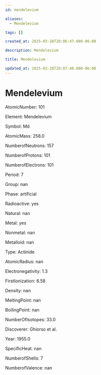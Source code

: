 ```yaml
---
id: mendelevium

aliases:
  - Mendelevium

tags: []

created_at: 2025-03-28T20:06:47.000-06:00

description: Mendelevium

title: Mendelevium

updated_at: 2025-03-28T20:07:40.000-06:00
---
```


# Mendelevium

AtomicNumber: 101

Element: Mendelevium

Symbol: Md

AtomicMass: 258.0

NumberofNeutrons: 157

NumberofProtons: 101

NumberofElectrons: 101

Period: 7

Group: nan

Phase: artificial

Radioactive: yes

Natural: nan

Metal: yes

Nonmetal: nan

Metalloid: nan

Type: Actinide

AtomicRadius: nan

Electronegativity: 1.3

FirstIonization: 6.58

Density: nan

MeltingPoint: nan

BoilingPoint: nan

NumberOfIsotopes: 33.0

Discoverer: Ghiorso et al.

Year: 1955.0

SpecificHeat: nan

NumberofShells: 7

NumberofValence: nan
